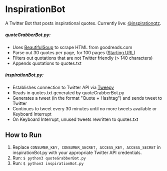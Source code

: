 # InspirationBot
A Twitter Bot that posts inspirational quotes. Currently live: [@inspirationqtz](https://twitter.com/inspirationqtz).

##### quoteGrabberBot.py:
- Uses [BeautifulSoup](https://www.crummy.com/software/BeautifulSoup/) to scrape HTML from goodreads.com
- Parse out 30 quotes per page, for 100 pages ([Starting URL](http://www.goodreads.com/quotes/tag/motivational))
- Filters out quotations that are not Twitter friendly (> 140 characters)
- Appends quotations to quotes.txt

##### inspirationBot.py:
- Establishes connection to Twitter API via [Tweepy](http://www.tweepy.org/)
- Reads in quotes.txt generated by quoteGrabberBot.py
- Generates a tweet (in the format "Quote + Hashtag") and sends tweet to Twitter
- Continues to tweet every 30 minutes until no more tweets available or Keyboard Interrupt
- On Keyboard Interrupt, unused tweets rewritten to quotes.txt

## How to Run
1. Replace ``` CONSUMER_KEY, CONSUMER_SECRET, ACCESS_KEY, ACCESS_SECRET ``` in inspirationBot.py with your appropriate Twitter API credentials.
2. Run: ``` $ python3 quoteGrabberBot.py ```
3. Run: ``` $ python3 inspirationBot.py ```
